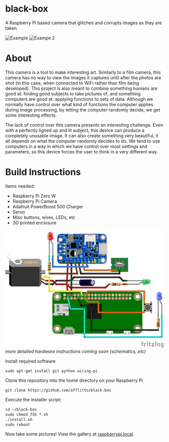 # black-box

A Raspberry Pi based camera that glitches and corrupts images as they are taken.

![Example](Examples/face.bmp)
![Exampe 2](Examples/grey.bmp)

# About
This camera is a tool to make interesting art. Similarly to a film camera, this camera has no way to view the images it captures until after the photos are shot (in this case, when connected to WiFi rather than film being developed). This project is also meant to combine something humans are good at: finding good subjects to take pictures of, and something computers are good at: applying functions to sets of data. Although we normally have control over what kind of functions the computer applies during image processing, by letting the computer randomly decide, we get some interesting effects.

The lack of control over this camera presents an interesting challenge. Even with a perfectly ligned up and lit subject, this device can produce a completely unusable image. It can also create something very beautiful, it all depends on what the computer randomly decides to do. We tend to use computers in a way in which we have control over most settings and parameters, so this device forces the user to think in a very different way.

# Build Instructions
Items needed:
- Raspberry Pi Zero W
- Raspberry Pi Camera
- Adafruit PowerBoost 500 Charger
- Servo
- Misc buttons, wires, LEDs, etc
- 3D printed enclosure

![Schematic](Examples/schematic.png)
*more detailed hardware instructions coming soon (schematics, etc)*

Install required software
```
sudo apt-get install git python wiring-pi
```

Clone this repository into the home directory on your Raspberry Pi
```
git clone https://github.com/afflitto/black-box
```

Execute the installer script:
```
cd ~/black-box
sudo chmod 755 *.sh
./install.sh
sudo reboot
```

Now take some pictures! View the gallery at [raspberrypi.local](raspberrypi.local).
